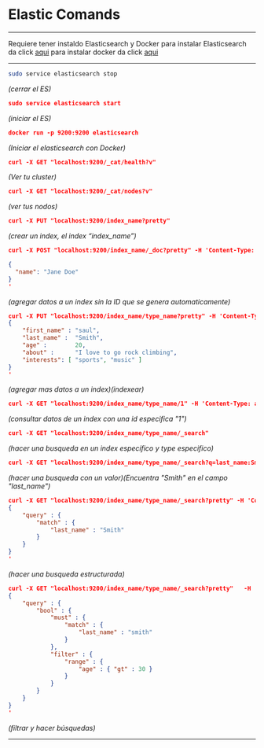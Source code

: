 # Elastic Comands
***
Requiere tener instaldo Elasticsearch y Docker
para instalar Elasticsearch da click [aqui](https://www.elastic.co/guide/en/elasticsearch/reference/current/_installation.html)
para instalar docker da click [aqui](https://www.docker.com/)

***
```bash
sudo service elasticsearch stop
```
_(cerrar el ES)_
```json
sudo service elasticsearch start
```
_(iniciar el ES)_
```json
docker run -p 9200:9200 elasticsearch
```
_(Iniciar el elasticsearch con Docker)_
```json
curl -X GET "localhost:9200/_cat/health?v"
```
_(Ver tu cluster)_
```json
curl -X GET "localhost:9200/_cat/nodes?v"
```
_(ver tus nodos)_
```json
curl -X PUT "localhost:9200/index_name?pretty"
```
_(crear un index, el index “index_name”)_
```json
curl -X POST "localhost:9200/index_name/_doc?pretty" -H 'Content-Type: application/json' -d'

{
  "name": "Jane Doe"
}
'
```
_(agregar datos a un index sin la ID que se genera automaticamente)_
```json
curl -X PUT "localhost:9200/index_name/type_name?pretty" -H 'Content-Type: application/json' -d'
{
    "first_name" : "saul",
    "last_name" :  "Smith",
    "age" :        20,
    "about" :      "I love to go rock climbing",
    "interests": [ "sports", "music" ]
}
' 
```
_(agregar mas datos a un index)(indexear)_
```json
curl -X GET "localhost:9200/index_name/type_name/1" -H 'Content-Type: application/json' -d'
```
_(consultar datos de un index con una id especifica "1")_
```json
curl -X GET "localhost:9200/index_name/type_name/_search"
```
_(hacer una busqueda en un index específico y type especifico)_
```json
curl -X GET "localhost:9200/index_name/type_name/_search?q=last_name:Smith" | jq
```
_(hacer una busqueda con un valor)(Encuentra "Smith" en el campo "last_name")_
```json
curl -X GET "localhost:9200/index_name/type_name/_search?pretty" -H 'Content-Type: application/json' -d'
{
    "query" : {
        "match" : {
            "last_name" : "Smith"
        }
    }
}
'
```
_(hacer una busqueda estructurada)_
```json
curl -X GET "localhost:9200/index_name/type_name/_search?pretty"   -H 'Content-Type: application/json' -d'
{
    "query" : {
        "bool" : {
            "must" : {
                "match" : {
                    "last_name" : "smith"
                }
            },
            "filter" : {
                "range" : {
                    "age" : { "gt" : 30 }
                }
            }
        }
    }
}
'
```
_(filtrar y hacer búsquedas)_
***


